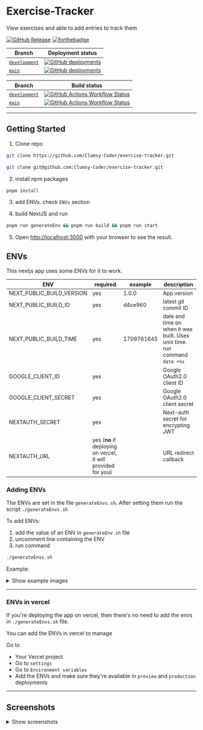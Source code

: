 # Exercise-Tracker

View exercises and able to add entries to track them

<!--
obtained from

https://shields.io/badges/git-hub-release
https://forthebadge.com/#/search

-->
[![GitHub Release](https://img.shields.io/github/v/release/clumsy-coder/exercise-tracker?include_prereleases&style=for-the-badge)](https://github.com/Clumsy-Coder/exercise-tracker/releases)
[![forthebadge](https://forthebadge.com/images/badges/made-with-next-13.svg)](https://forthebadge.com)

<!--
obtained from

https://shields.io/badges/git-hub-deployments
-->
| Branch | Deployment status |
|---|---|
| [`development`](https://github.com/Clumsy-Coder/exercise-tracker/tree/development) | [![GitHub deployments](https://img.shields.io/github/deployments/clumsy-coder/exercise-tracker/Preview?style=for-the-badge&label='Preview'%20deployment)](https://vercel.live/link/exercise-tracker-git-development-clumsy-coder.vercel.app) |
| [`main`](https://github.com/Clumsy-Coder/exercise-tracker/tree/main) | [![GitHub deployments](https://img.shields.io/github/deployments/clumsy-coder/exercise-tracker/Production?style=for-the-badge&label='Production'%20deployment)](https://exercise-tracker-one.vercel.app/) |

<!--
obtained from

https://shields.io/badges/git-hub-actions-workflow-status
-->
| Branch | Build status |
|--------|--------------|
| [`development`](https://github.com/Clumsy-Coder/exercise-tracker/tree/development) | [![GitHub Actions Workflow Status](https://img.shields.io/github/actions/workflow/status/clumsy-coder/exercise-tracker/.github%2Fworkflows%2Fbuild.yaml?branch=development&style=for-the-badge&label='development'%20branch%20build)](https://github.com/Clumsy-Coder/exercise-tracker/actions/workflows/build.yaml?query=branch%3Adevelopment) |
| [`main`](https://github.com/Clumsy-Coder/exercise-tracker/tree/main) | [![GitHub Actions Workflow Status](https://img.shields.io/github/actions/workflow/status/clumsy-coder/exercise-tracker/.github%2Fworkflows%2Fbuild.yaml?branch=main&style=for-the-badge&label='main'%20branch%20build)](https://github.com/Clumsy-Coder/exercise-tracker/actions/workflows/build.yaml?query=branch%3Amain) |

---

## Getting Started

1. Clone repo

```bash
git clone https://github.com/Clumsy-Coder/exercise-tracker.git
```

```bash
git clone git@github.com:Clumsy-Coder/exercise-tracker.git
```

2. install npm packages

```bash
pnpm install
```

3. add ENVs. check `ENVs` section

4. build NextJS and run

```bash
pnpm run generateEnv && pnpm run build && pnpm run start
```

5. Open [http://localhost:3000](http://localhost:3000) with your browser to see the result.

## ENVs

This nextjs app uses some ENVs for it to work.

| ENV | required | example | description |
|-----|----------|---------|-------------|
| NEXT_PUBLIC_BUILD_VERSION | yes | 1.0.0 | App version |
| NEXT_PUBLIC_BUILD_ID | yes | d4ce960 | latest git commit ID |
| NEXT_PUBLIC_BUILD_TIME | yes | 1709761645 | date and time on when it was built. Uses unix time. run command `date +%s`|
| GOOGLE_CLIENT_ID | yes | | Google OAuth2.0 client ID |
| GOOGLE_CLIENT_SECRET | yes | | Google OAuth2.0 client secret |
| NEXTAUTH_SECRET | yes | | Next-auth secret for encrypting JWT |
| NEXTAUTH_URL | yes (**no** if deploying on vercel, it will provided for you) | | URL redirect callback |

### Adding ENVs

The ENVs are set in the file `generateEnvs.sh`. After setting them run the script `./generateEnvs.sh`

To add ENVs:

1. add the value of an ENV in `generateEnv.sh` file
2. uncomment line containing the ENV
3. run command

```bash
./generateEnvs.sh
```

Example:
<details>
<summary>Show example images</summary>

1. add the value of an ENV in `generateEnv.sh` file
![Adding env step 1](docs/images/adding-env-step-1.png)
2. uncomment line containing the ENV
![Adding env step 2](docs/images/adding-env-step-2.png)
3. run command

```bash
./generateEnvs.sh
```

</details>

---

### ENVs in vercel

If you're deploying the app on vercel, then there's no need to add the envs in `./generateEnvs.sh` file.

You can add the ENVs in vercel to manage

Go to

- Your Vercel project
- Go to `settings`
- Go to `Environment variables`
- Add the ENVs and make sure they're available in `preview` and `production` deployments

---
## Screenshots

<details>
<summary>Show screenshots</summary>

### Home page

#### Desktop

![Home page desktop](docs/images/page-home-desktop.png)

#### Mobile

![Home page mobile](docs/images/page-home-mobile.png)

### Exercises page `/exercises`

#### Desktop

![Exercises page desktop](docs/images/page-exercises-desktop.png)

#### Mobile

##### Accordion Closed

![Exercises page mobile Accordion closed](docs/images/page-exercises-mobile-accordion-closed.png)

##### Accordion Opened

![Exercises page mobile Accordion opened](docs/images/page-exercises-mobile-accordion-opened.png)

### Exercise ID page `/exercises/[exerciseId]`

#### Desktop

![Exercises ID page desktop](docs/images/page-exerciseId-desktop.png)

#### Mobile

![Exercises Id  page mobile](docs/images/page-exerciseId-mobile.png)

</details>
